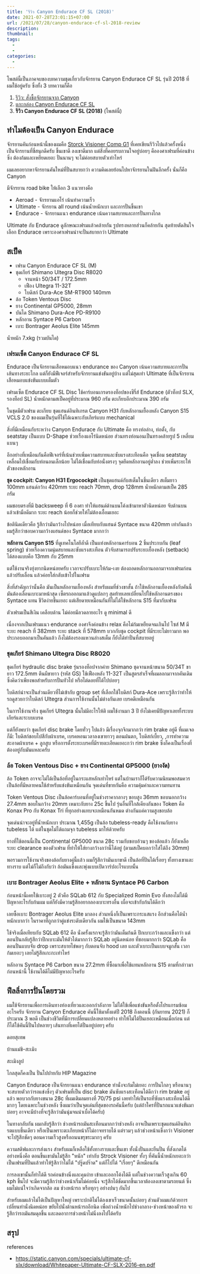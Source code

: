 ```yaml
---
title: 'รีวิว Canyon Endurace CF SL (2018)'
date: 2021-07-28T23:01:15+07:00
url: /2021/07/28/canyon-endurace-cf-sl-2018-review
description:
thumbnail:
tags:
  -
  -
categories:
  -
---
```


โพสต์นี้เป็นภาคจบของบทความชุดเกี่ยวกับจักรยาน Canyon Endurace CF SL รุ่นปี 2018 ที่ผมใช้อยู่ครับ
ซึ่งทั้ง 3 บทความก็คือ

1. [รีวิว: สั่งซื้อจักรยานจาก Canyon](https://armno.in.th/2019/01/28/ordering-a-canyon-bike-review/)
2. [แกะกล่อง Canyon Endurace CF SL](https://armno.in.th/2019/09/11/unboxing-canyon-endurace-cf-sl/)
3. **รีวิว Canyon Endurace CF SL (2018)** (โพสต์นี้)

## ทำไมต้องเป็น Canyon Endurace

จักรยานคันก่อนหน้านี้ของผมคือ [Storck Visioner Comp G1](https://armno.in.th/2018/03/17/review-storck-visioner-comp-g1/)
ที่เคยเขียนรีวิวไปแล้วครั้งหนึ่ง เป็นจักรยานที่ขี่สนุกดีครับ ขึ้นเขาดี ลงเขาดีมาก
แต่สิ่งที่คอยรบกวนใจอยู่บ่อยๆ คือองศาเฟรมที่ค่อนข้างซิ่ง ต้องก้มและเหยียดเยอะ ปั่นนานๆ จะไม่ค่อยสบายตัวเท่าไหร่

ผมเลยอยากหาจักรยานคันใหม่ที่ปั่นสบายกว่า ความคิดเลยย้อนไปหาจักรยานในฝันอีกครั้ง
นั่นก็คือ Canyon

มีจักรยาน road bike ให้เลือก 3 แนวทางคือ

- Aeroad - จักรยานแอโร่ เน้นทำความเร็ว
- Ultimate - จักรยาน all round เน้นน้ำหนักเบา และการปั่นขึ้นเขา
- Endurace - จักรยานแนว endurance เน้นความสบายและการปั่นทางไกล

Ultimate กับ Endurace ดูลักษณะเฟรมแล้วคล้ายกัน รูปทรงหลายส่วนก็คล้ายกัน
สุดท้ายตัดสินใจเลือก Endurace เพราะองศาเฟรมน่าจะปั่นสบายกว่า Ultimate

## สเป็ค

- เฟรม Canyon Endurace CF SL (M)
- ชุดเกียร์ Shimano Ultegra Disc R8020
  - จานหน้า 50/34T / 172.5mm
  - เฟือง Ultegra 11-32T
  - ใบดิสก์ Dura-Ace SM-RT900 140mm
- ล้อ Token Ventous Disc
- ยาง Continental GP5000, 28mm
- บันได Shimano Dura-Ace PD-R9100
- หลักอาน Syntace P6 Carbon
- เบาะ Bontrager Aeolus Elite 145mm

น้ำหนัก 7.xkg (รวมบันได)

### เฟรมเซ็ต Canyon Endurace CF SL

Endurace เป็นจักรยานเสือหมอบแนว endurance ของ Canyon
เน้นความสบายและการปั่นเส้นทางระยะไกล แต่ก็ยังมีฟีเจอร์สำหรับจักรยานแข่งขันอยู่บ้าง
แต่ไม่สุดเท่า Ultimate ที่เป็นจักรยานเสือหมอบแข่งขันแบบเต็มตัว

เฟรมเซ็ต Endurace CF SL Disc ใช้คาร์บอนเกรดรองท็อปของซีรี่ส์ Endurace
(ตัวท็อป SLX, รองท็อป SL)
น้ำหนักตามสเป็คอยู่ที่ประมาณ 960 กรัม ตะเกียบอีกประมาณ 390 กรัม

ในชุดมีตัวเฟรม ตะเกียบ ชุดแฮนด์อินทิเกรต Canyon H31 กับหลักอานเยื้องหลัง Canyon S15 VCLS 2.0
ของผมเป็นรุ่นที่ใช้ได้เฉพาะกับเกียร์แบบ mechanical

สิ่งที่มีเหมือนกับระหว่าง Canyon Endurace กับ Ultimate คือ
ทรงท่อล่าง, ท่อตั้ง, กับ seatstay เป็นแบบ D-Shape ช่วยเรื่องแอโร่นิดหน่อย
ส่วนทรงท่อนอนเป็นทรงคล้ายรูป 5 เหลี่ยมแบนๆ

อีกอย่างที่เหมือนกันคือฟีเจอร์ที่เน้นช่วยเพิ่มความสบายและซับแรงสะเทือนคือ จุดเชื่อม seatstay เหลื่อมไปเชื่อมกับท่อนอนเล็กน้อย ไม่ได้เชื่อมกับท่อนั่งตรงๆ
จุดยึดหลักอานอยู่ต่ำลง ช่วยเพิ่มระยะให้ตัวของหลักอาน

**ชุด cockpit: Canyon H31 Ergocockpit** เป็นชุดแฮนด์กับสเต็มในชิ้นเดียว สเต็มยาว 100mm แฮนด์กว้าง 420mm
ระยะ reach 70mm, drop 128mm น้ำหนักตามสเป็ค 285 กรัม

ผมชอบตรงที่มี backsweep ที่ 6 องศา ทำให้แฮนด์ด้านบนโค้งเข้ามาหาตัวนิดหน่อย
จับด้านบนแล้วเข้ามือดีมาก ระยะ reach น้อยก็ช่วยให้ไม่ต้องเอื้อมเยอะ

ข้อตินิดเดียวคือ รู้สึกว่ามันกว้างไปหน่อย เมื่อเทียบกับแฮนด์ Syntace ขนาด 420mm เท่ากันแล้ว
ผมรู้สึกว่าชอบความกว้างแฮนด์ของ Syntace มากกว่า

**หลักอาน Canyon S15** ที่ดูเทคโนโลยีล้ำดี
เป็นแท่งหลักอานคาร์บอน 2 ชิ้นประกบกัน (leaf spring) ช่วยเรื่องความนุ่มสบายและซับแรงสะเทือน
ตัวจับสามารถปรับระยะเยื้องหลัง (setback) ได้สองแบบคือ 13mm กับ 25mm

แต่ใช้งานจริงยุ่งยากนิดหน่อยครับ เวลาจะปรับเบาะให้ก้ม-เงย
ต้องถอดหลักอานออกมาจากเฟรมก่อน แล้วปรับเลื่อน แล้วค่อยใส่กลับเข้าไปในเฟรม

สิ่งที่สำคัญกว่านั้นคือ มันเป็นหลักอานเยื้องหลัง สำหรับผมที่ช่วงขาสั้น ถ้าใช้หลักอานเยื้องหลังกับคันนี้ มันต้องเลื่อนเบาะมาหน้าสุด เซ็ตรถออกมาแล้วดูแปลกๆ
สุดท้ายเลยเปลี่ยนไปใช้หลักอานตรงของ Syntace แทน ชีวิตง่ายขึ้นเยอะ
แต่เสียดายเหมือนกันที่ไม่ได้ใช้หลักอาน S15 ที่มากับเฟรม

ตัวเฟรมเป็นสีเงิน เคลือบด้าน ไม่ค่อยมีลวดลายอะไร ดู minimal ดี

เนื่องจากเป็นเฟรมแนว endurance องศาจึงค่อนข้าง relax คือไม่ก้มเหยืยดจนเกินไป
ไซส์ M มีระยะ reach ที่ 382mm ระยะ stack ที่ 578mm บวกกับชุด cockpit ที่มีระยะไม่ยาวมาก
พอประกอบออกมาเป็นคันแล้ว ถึงไม่ต้องรองแหวนล่างสเต็ม ก็ยังได้ท่าปั่นที่สบายอยู่

### ชุดเกียร์ Shimano Ultegra Disc R8020

ชุดเกียร์ hydraulic disc brake รุ่นรองท็อปจากค่าย Shimano
ชุดจานหน้าขนาด 50/34T ขายาว 172.5mm
ตีนผีขายาว (รหัส GS) ใช้เฟืองหลัง 11-32T เป็นสูตรสำเร็จที่ผมลอกมาจากคันเดิม
ซึ่งคิดว่าเพียงพอสำหรับการปั่นทัวไป หรือไต่ดอยที่ได้ไปบ่อยๆ

ใบดิสก์น่าจะเป็นส่วนเดียวที่ไม่เข้ากับ group set
ที่เลือกใช้ใบดิสก์ Dura-Ace เพราะรู้สึกว่าทำให้รถดูสวยกว่าใบดิสก์ Ultegra
ส่วนการใช้งานนั้นไม่ต่างกันเลย เบรคดีเหมือนกัน

ในการใช้งานจริง ชุดเกียร์ Ultegra นั้นไม่มีอะไรให้ติ
ผมใช้งานมา 3 ปี ยังไม่เคยมีปัญหาเลยทั้งระบบเกียร์และระบบเบรค

แต่ก็ยังพบว่า ชุดเกียร์ disc brake โดยทั่วๆ ไปแล้ว มีเรื่องจุกจิกมากกว่า rim brake อยู่ดี
ที่ผมเจอก็มี: ใบดิสก์ชอบไปสีกับผ้าเบรค, เบรคหอนเวลาลงเขายาวๆ ตอนฝนตก, ใบดิสก์เบี้ยว,
,การทำความสะอาดผ้าเบรค + ลูกสูบ
หรือการตั้งระยะเบรคที่มีรายละเอียดเยอะกว่า rim brake
ซึ่งก็คงเป็นเรื่องที่ต้องอยู่กับมันแหละครับ


### ล้อ Token Ventous Disc + ยาง Continental GP5000 (ยางงัด)

ล้อ Token อาจจะไม่ได้เป็นล้อที่อยู่ในกระแสหลักเท่าไหร่ แต่ในบ้านเราก็ได้รับความนิยมพอสมควร
เป็นล้อที่มีหลายคนใช้สำหรับแข่งขันเหมือนกัน จุดเด่นที่ขายกันคือ ความคุ้มค่าและความทนทาน

 Token Ventous Disc เป็นล้อคาร์บอนที่อยู่ในช่วงราคากลางๆ ขอบสูง 36mm
 ขอบนอกกว้าง 27.4mm ขอบในกว้าง 20mm เหมาะกับยาง 25c ขึ้นไป
 รุ่นอื่นที่ใกล้เคียงกันของ Token คือ Konax Pro กับ Konax Tri ที่ทุกอย่างแทบจะเหมือนกันหมด
 ต่างกันแค่ความสูงขอบล้อ

จุดเด่นน่าจะอยู่ที่น้ำหนักเบา ประมาณ 1,455g
เป็นล้อ tubeless-ready คือใช้งานกับยาง tubeless ได้ แต่ในชุดไม่ได้แถมจุก tubeless มาให้ด้วยครับ

ยางที่ใช้ตอนนี้เป็น Continental GP5000 ขนาด 28c รวมกับขอบอ้วนๆ ของล้อแล้ว
ก็ยังเหลือระยะ clearance ของตัวเฟรม ที่ทำให้ใส่ยางกว้างกว่านี้ได้อยู่ (ตามสเป็คบอกว่าใส่ได้ถึง 30mm)

พอรวมการใช้งานจริงของล้อกับยางคู่นี้แล้ว ผมก็รู้สึกว่ามันเบาขาดี เป็นล้อที่ปั่นได้เรื่อยๆ ทั้งทางเขาและทางราบ
แต่ไม่ก็ไม่ถึงกับว่า ล้อมันแข็งและพุ่งแบบเปิดวาร์ปอะไรแบบนั้น

### เบาะ Bontrager Aeolus Elite + หลักอาน Syntace P6 Carbon

ก่อนหน้านี้เคยใช้เบาะอยู่ 2 ตัวคือ SQLab 612 กับ Specialized Romin Evo
ทั้งสองไม่ได้มีปัญหาอะไรกับก้นผม แต่ก็ยังมีความรู้สึกอยากลองเบาะทรงอื่น
เผื่อจะเข้ากับก้นได้ดีกว่า

เลยซื้อเบาะ Bontrager Aeolus Elite มาลอง ส่วนหนึ่งก็เป็นเพราะกระแสแรง
อีกส่วนคือได้น้ำหนักเบากว่า ในราคาที่ถูกกว่าคู่แข่งระดับเดียวกัน ผมใช้เป็นขนาด 143mm

ใช้จริงเมื่อเทียบกับ SQLab 612 คือ  นั่งครั้งแรกจะรู้สึกว่ามันเต็มก้นดี ปีกเบาะกว้างและแข็งกว่า
แต่ตอนปั่นกลับรู้สึกว่าปีกเบาะมันให้ตัวได้มากกว่า SQLab อยู่นิดหน่อย
ที่ชอบมากกว่า SQLab คือตอนปั่นแบบจับ drop เพราะสบายไข่พอๆ กับตอนจับ hood เลย
และตัวเบาะเป็นแบบจมูกสั้น เวลาก้มเยอะๆ เลยไม่รู้สึกเกะกะเท่าไหร่

หลักอาน Syntace P6 Carbon ขนาด 27.2mm ที่ซื้อมาเพื่อใช้แทนหลักอาน S15 ตามที่กล่าวมาก่อนหน้านี้
ใช้งานได้ดีไม่มีปัญหาอะไรครับ

## ฟีลลิ่งการปั่นโดยรวม

ผมใช้จักรยานเพื่อการเดินทางท่องเที่ยวและออกกำลังกาย ไม่ได้ใช้เพื่อแข่งขันหรือตั้งโปรแกรมซ้อมอะไรครับ
จักรยาน Canyon Endurace คันนี้ใช้มาตั้งแต่ปี 2018 ถึงตอนนี้ (กันยายน 2021) ก็ประมาณ 3 พอดี
เป็นช่วงชีวิตที่มีการเปลี่ยนแปลงหลายอย่าง ทำให้ไม่ได้ปั่นเยอะเหมือนเมื่อก่อน
แต่ก็ได้ใช้คันนี้ปั่นไปหลายๆ เส้นทางที่เคยได้ปั่นอยู่บ่อยๆ ครับ

ดอยสุเทพ

บ้านแม่ขิ-สะเมิง

สะเมิงลูป

ไกลสุดก็คงเป็น ปั่นไปปายกับ HIP Magazine

Canyon Endurace เป็นจักรยานแนว endurance ท่านั่งจะก้มไม่เยอะ การปั่นไกลๆ หรือนานๆ จะสบายตัวกว่ารถแข่งซิ่งๆ
ตัวเฟรมที่เป็น disc brake มันซับแรงสะเทือนได้ดีกว่า rim brake อยู่แล้ว
พอบวกกับยางขนาด 28c ที่ผมเติมลมยางที่ 70/75 psi เลยทำให้เป็นรถที่ซับแรงสะเทือนได้ดีมากๆ โดยเฉพาะในช่วงหลัง
ซึ่งผมว่าเป็นจุดเด่นที่สุดของรถคันนี้ครับ (แต่ถ้าใครที่ปั่นรถแนวแข่งขันมาบ่อยๆ อาจจะมีบ้างที่จะรู้สึกว่ามันนุ่มจนน่าเบื่อได้ครับ)

ในทางกลับกัน ผมกลับรู้สึกว่า ช่วงหน้ารถมันสะเทือนมากกว่าช่วงหลัง
อาจเป็นเพราะชุดแฮนด์อินทิเกรตแบบชิ้นเดียว หรือเป็นเพราะตะเกียบหน้าก็ไม่อาจทราบได้
แต่รวมๆ แล้วช่วงหน้าแข็งกว่า Visioner จะไปรู้สึกชัดๆ ตอนความเร็วสูงหรือถนนขรุขระมากๆ ครับ

ความสติฟและการส่งแรง สำหรับผมก็เหลือใช้ทั้งทางราบและขึ้นเขา ทั้งนั่งปั่นและยืนปั่น
ที่สังเกตได้อย่างหนึ่งคือ ตอนขึ้นเขามันไม่รู้สึก "หนัก" เท่ากับ Strock Visioner ทั้งๆ ที่คันนี้น้ำหนักเยอะกว่า
เป็นเฟรมที่ปั่นแล้วทำให้รู้สึกว่าไม่ได้ "ปรู๊ดปร๊าด" แต่ก็ไปได้ "เรื่อยๆ" ดีเหมือนกัน

การลงเขานั้นก็ทำได้ดี รถค่อนข้างนิ่งและคุมง่าย เข้าและออกโค้งได้ดี
แต่ในช่วงความเร็วสูงเกิน 60 kph ขึ้นไป จะมีความรู้สึกว่าช่วงหน้าเริ่มไม่ค่อยนิ่ง
จะรู้สึกได้ชัดมากขึ้นเวลาต้องลงเขาตามรถยนต์
ซึ่งผมไม่แน่ใจว่าเกิดจากล้อ ลม ช่วงหน้ารถ หรือทุกๆ อย่างปนๆ กันไป

สำหรับผมแล้วไม่ได้เป็นปัญหาใหญ่ เพราะปกติไม่ได้ลงเขาเร็วขนาดนั้นบ่อยๆ
ส่วนตัวผมแก้ด้วยการเปลี่ยนท่านั่งนิดหน่อย ขยับไปนั่งด้านหน้ารถอีกนิด เพื่อถ่วงน้ำหนักไปช่วงกลาง-ช่วงหน้าของตัวรถ
จะรู้สึกว่ารถมันสมดุลขึ้น และลดอาการช่วงหน้าไม่นิ่งลงไปได้ครับ

## สรุป

references

- https://static.canyon.com/specials/ultimate-cf-slx/download/Whitepaper-Ultimate-CF-SLX-2016-en.pdf
